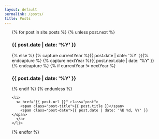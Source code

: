 ```yaml
---
layout: default
permalink: /posts/
title: Posts
---
```


<ul class="post-archive">
  {% for post in site.posts %}
    {% unless post.next %}
      <h3 class="post-group-heading">{{ post.date | date: '%Y' }}</h3>
    {% else %}
      {% capture currentYear %}{{ post.date | date: '%Y' }}{% endcapture %}
      {% capture nextYear %}{{ post.next.date | date: '%Y' }}{% endcapture %}
      {% if currentYear != nextYear %}
        <h3 class="post-group-heading">{{ post.date | date: '%Y' }}</h3>
      {% endif %}
    {% endunless %}

    <li>
      <a href="{{ post.url }}" class="post">
        <span class="post-title">{{ post.title }}</span>
        <span class="post-date">{{ post.date | date: '%B %d, %Y' }}</span>
      </a>
    </li>
  {% endfor %}
</ul>
